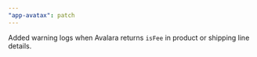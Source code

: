 ```yaml
---
"app-avatax": patch
---
```


Added warning logs when Avalara returns `isFee` in product or shipping line details.
